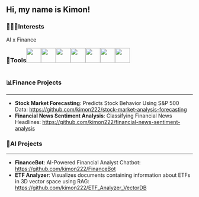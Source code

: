 ## Hi, my name is Kimon!

### 👨🏽‍💻Interests
AI x Finance 

<div style="display:flex; flex-wrap: wrap">
  <h3>🧰Tools</h3> 
  <img src="https://cdn.jsdelivr.net/gh/devicons/devicon/icons/python/python-original.svg" width="40" height="40" />
  <img src="https://cdn.jsdelivr.net/gh/devicons/devicon/icons/mysql/mysql-original.svg" width="40" height="40" />
  <img src="https://cdn.jsdelivr.net/gh/devicons/devicon/icons/scikitlearn/scikitlearn-original.svg" width="40" height="40" />
  <img src="https://cdn.jsdelivr.net/gh/devicons/devicon/icons/tensorflow/tensorflow-original.svg" width="40" height="40" />
  <img src="https://logos-world.net/wp-content/uploads/2021/10/Tableau-Logo.png" width="40" height="40" />
  <img src="https://upload.wikimedia.org/wikipedia/commons/c/cf/New_Power_BI_Logo.svg" width="40" height="40" />
  <img src="https://cdn.jsdelivr.net/gh/devicons/devicon/icons/jupyter/jupyter-original.svg" width="40" height="40" />
</div>

### 📊Finance Projects

---

- **Stock Market Forecasting**: Predicts Stock Behavior Using S&P 500 Data: https://github.com/kimon222/stock-market-analysis-forecasting
- **Financial News Sentiment Analysis**: Classifying Financial News Headlines: https://github.com/kimon222/financial-news-sentiment-analysis

### 🧪AI Projects 

---

- **FinanceBot**: AI-Powered Financial Analyst Chatbot: https://github.com/kimon222/FinanceBot
- **ETF Analyzer**: Visualizes documents containing information about ETFs in 3D vector space using RAG: https://github.com/kimon222/ETF_Analyzer_VectorDB

<!--
**kimonmono986/kimonmono986** is a ✨ _special_ ✨ repository because its `README.md` (this file) appears on your GitHub profile.

Here are some ideas to get you started:

- 🔭 I’m currently working on ...
- 🌱 I’m currently learning ...
- 👯 I’m looking to collaborate on ...
- 🤔 I’m looking for help with ...
- 💬 Ask me about ...
- 📫 How to reach me: ...
- 😄 Pronouns: ...
- ⚡ Fun fact: ...
-->
